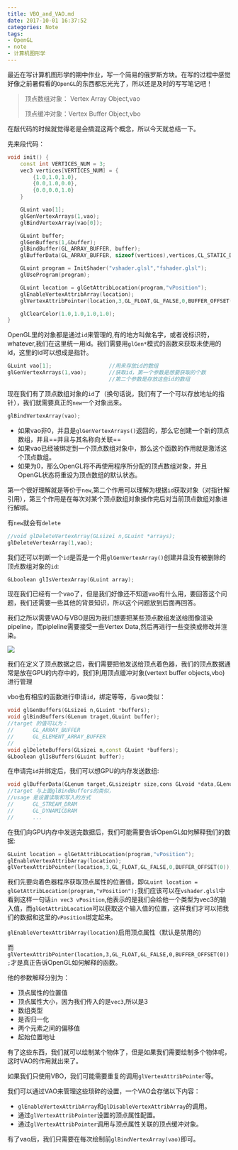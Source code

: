 ```yaml
---
title: VBO_and_VAO.md
date: 2017-10-01 16:37:52
categories: Note
tags:
- OpenGL
- note
- 计算机图形学
---
```


最近在写计算机图形学的期中作业，写一个简易的俄罗斯方块。在写的过程中感觉好像之前暑假看的`OpenGL`的东西都忘光光了，所以还是及时的写写笔记吧！

> 顶点数组对象： Vertex Array Object,vao
>
> 顶点缓冲对象：Vertex Buffer Object,vbo

在敲代码的时候就觉得老是会搞混这两个概念，所以今天就总结一下。

先来段代码：

```c++
void init() {
    const int VERTICES_NUM = 3;
    vec3 vertices[VERTICES_NUM] = {
        {1.0,1.0,1.0},
        {0.0,1.0,0.0},
        {0.0,0.0,1.0}
    }

    GLuint vao[1];
    glGenVertexArrays(1,vao);
    glBindVertexArray(vao[0]);

    GLuint buffer;
    glGenBuffers(1,&buffer);
    glBindBuffer(GL_ARRAY_BUFFER, buffer);
    glBufferData(GL_ARRAY_BUFFER, sizeof(vertices),vertices,CL_STATIC_DRAW);

    GLuint program = InitShader("vshader.glsl","fshader.glsl");
    glUseProgram(program);

    GLuint location = glGetAttribLocation(program,"vPosition");
    glEnableVertexAttribArray(location);
    glVertexAttribPointer(location,3,GL_FLOAT,GL_FALSE,0,BUFFER_OFFSET(0));

    glClearColor(1.0,1.0,1.0,1.0);
}
```

OpenGL里的对象都是通过`id`来管理的,有的地方叫做名字，或者说标识符，whatever,我们在这里统一用id。我们需要用`glGen*`模式的函数来获取未使用的id，这里的id可以想成是指针。

```c++
GLuint vao[1];                  //用来存放id的数组
glGenVertexArrays(1,vao);       //获取id，第一个参数是想要获取的个数
                                //第二个参数是存放这些id的数组
```

现在我们有了顶点数组对象的`id`了（换句话说，我们有了一个可以存放地址的指针），我们就需要真正的`new`一个对象出来。

```c++
glBindVertexArray(vao);
```

- 如果vao非0，并且是`glGenVertexArrays()`返回的，那么它创建一个新的顶点数组，并且==并且与其名称向关联==
- 如果vao已经被绑定到一个顶点数组对象中，那么这个函数的作用就是激活这个顶点数组。
- 如果为0，那么OpenGL将不再使用程序所分配的顶点数组对象，并且OpenGL状态将重设为顶点数组的默认状态。

第一个很好理解就是等价于`new`,第二个作用可以理解为根据`id`获取对象（对指针解引用），第三个作用是在每次对某个顶点数组对象操作完后对当前顶点数组对象进行解绑。

有`new`就会有`delete`

```c++
//void glDeleteVertexArray(GLsizei n,GLuint *arrays);
glDeleteVertexArray(1,vao);
```

我们还可以判断一个`id`是否是一个用`glGenVertexArray()`创建并且没有被删除的顶点数组对象的`id`:

```c++
GLboolean glIsVertexArray(GLuint array);
```

现在我们已经有一个vao了，但是我们好像还不知道vao有什么用，要回答这个问题，我们还需要一些其他的背景知识，所以这个问题放到后面再回答。

我们之所以需要VAO与VBO是因为我们想要把某些顶点数组发送给图像渲染pipeline，而pipleline需要接受一些Vertex Data,然后再进行一些变换或修改并渲染。

![](https://learnopengl-cn.github.io/img/01/04/pipeline.png)

我们在定义了顶点数据之后，我们需要把他发送给顶点着色器，我们的顶点数据通常是放在GPU的内存中的，我们利用顶点缓冲对象(vertext buffer objects,vbo)进行管理

vbo也有相应的函数进行申请`id`，绑定等等，与vao类似：

```c++
void glGenBuffers(GLsizei n,GLuint *buffers);
void glBindBuffers(GLenum traget,GLuint buffer);
//target 的值可以为：
//      GL_ARRAY_BUFFER
//      GL_ELEMENT_ARRAY_BUFFER
//      ...
void glDeleteBuffers(GLsizei n,const GLuint *buffers);
GLboolean glIsBuffers(GLuint buffer);
```

在申请完`id`并绑定后，我们可以想GPU的内存发送数组:

```c++
void glBufferData(GLenum target,GLsizeiptr size,cons GLvoid *data,GLenum usage);
//target 与上面glBindBuffers的类似，
//usage 是设置读取和写入的方式
//      GL_STREAM_DRAM
//      GL_DYNAMICDRAM
//      ...
```

在我们向GPU内存中发送完数据后，我们可能需要告诉OpenGL如何解释我们的数据:

```c++
GLuint location = glGetAttribLocation(program,"vPosition");
glEnableVertexAttribArray(location);
glVertexAttribPointer(location,3,GL_FLOAT,GL_FALSE,0,BUFFER_OFFSET(0));
```

我们先要向着色器程序获取顶点属性的位置值，即`GLuint location = glGetAttribLocation(program,"vPosition");`我们应该可以在`vshader.glsl`中看到这样一句话`in vec3 vPosition`,他表示的是我们会给他一个类型为vec3的输入值，而`glGetAttribLocation`可以获取这个输入值的位置，这样我们才可以把我们的数据和这里的`vPosition`绑定起来。

`glEnableVertexAttribArray(location)`启用顶点属性（默认是禁用的)

而`glVertexAttribPointer(location,3,GL_FLOAT,GL_FALSE,0,BUFFER_OFFSET(0));`才是真正告诉OpenGL如何解释的函数。

他的参数解释分别为：

- 顶点属性的位置值
- 顶点属性大小，因为我们传入的是`vec3`,所以是3
- 数组类型
- 是否归一化
- 两个元素之间的偏移值
- 起始位置地址

有了这些东西，我们就可以绘制某个物体了，但是如果我们需要绘制多个物体呢，这时VAO的作用就出来了。

如果我们只使用VBO，我们可能需要重复的调用`glVertexAttribPointer`等。

我们可以通过VAO来管理这些琐碎的设置，一个VAO会存储以下内容：

- `glEnableVertexAttribArray`和`glDisableVertexAttribArray`的调用。
- 通过`glVertexAttribPointer`设置的顶点属性配置。
- 通过`glVertexAttribPointer`调用与顶点属性关联的顶点缓冲对象。

有了vao后，我们只需要在每次绘制前`glBindVertexArray(vao)`即可。